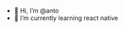 - 👋 Hi, I’m @anto
- 🌱 I’m currently learning react native

<!---
anto1290/anto1290 is a ✨ special ✨ repository because its `README.md` (this file) appears on your GitHub profile.
You can click the Preview link to take a look at your changes.
--->
